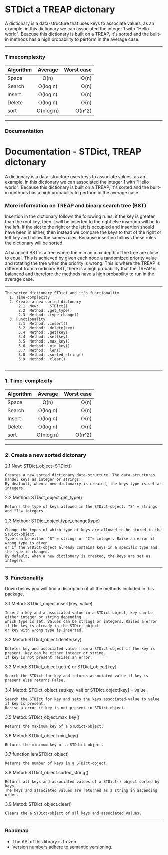 # STDict a TREAP dictonary
A dictionary is a data-structure that uses keys to associate values, as an example, in this dictionary we can associated the integer 1  with "Hello world". Beacuse this dictionary is built on a TREAP, it's sorted and the built-in methods has a high probability to perform in the average case.

***

### Timecomplexity


| Algorithm     | Average       | Worst case |
| ------------- |:-------------:| ----------:|
| Space         |   O(n)        |   O(n)     |
| Search        | 	O(log n)    |   O(n)     |
| Insert        | 	O(log n)    |   O(n)     |
| Delete        |  	O(log n)    |   O(n)     |
| sort          | 	O(nlog n)   |   O(n^2)   |

***

### Documentation

# Documentation - STDict, TREAP dictonary 

A dictionary is a data-structure uses keys to associate values, as an example, in this dictionary we can associated the integer 1  with "Hello world". Because this dictionary is built on a TREAP, it's sorted and the built-in methods has a high probability to perform in the average case.

### More information on TREAP and binary search tree (BST)

Insertion in the dictionary follows the following rules: if the key is greater than the root key, then it will be inserted to the right else insertion will be to the left. If the slot to the right or the left is occupied and insertion should have been in either, then instead we compare the keys to that of the right or left key and follow the sames rules. Because insertion follows these rules the dictionary will be sorted.

A balanced BST is a tree where the min an max depth of the tree are close to equal. This is achieved by given each node a randomized priority value and rotating the tree when the priority is wrong. This is where the TREAP is different from a ordinary BST, there is a high probability that the TREAP is balanced and therefore the methods have a high probability to run in the average case.



***
```
The sorted dictionary STDict and it's functionality
  1. Time-complexity
  2. Create a new sorted dictonary
      2.1  New:     STDict()
      2.2  Method: .get_type()
      2.3  Method: .type_change()
  3. Functionality
      3.1  Method: .insert()
      3.2  Method: .delete(key)
      3.4  Method: .get(key)
      3.4  Method: .set(key)
      3.5  Method: .max_key()
      3.6  Method: .min_key()
      3.7  Method:  len()
      3.8  Method: .sorted_string()
      3.9  Method: .clear()
 
```  
***

### 1. Time-complexity

| Algorithm     | Average       | Worst case |
| ------------- |:-------------:| ----------:|
| Space         |   O(n)        |   O(n)     |
| Search        | 	O(log n)    |   O(n)     |
| Insert        | 	O(log n)    |   O(n)     |
| Delete        |  	O(log n)    |   O(n)     |
| sort          | 	O(nlog n)   |   O(n^2)   |


***
### 2. Create a new sorted dictonary

2.1 New: STDict_object=STDict()

    Creates a new sorted dictionary data-structure. The data structures handel keys as integer or strings.
    By deafault, when a new dictonarry is created, the keys type is set as integers.

2.2 Method: STDict_object.get_type()

    Returns the type of keys allowed in the STDict-object. "S" = strings and "I"= integers.
    
2.3 Method: STDict_object.type_change(type)

    Change the types of which type of keys are allowed to be stored in the STDict-object.
    Type can be either "S" = strings or "I"= integer. Raise an error if wrong type is given
    or if the STDict-object already contains keys in a specific type and the type is changed.
    By default, when a new dictionary is created, the keys are set as integers.
    

***
### 3. Functionality

Down below you will find a discription of all the methods included in this package.

3.1 Metod: STDict_object.insert(key, value)

    Insert a key and a associated value in a STDict-object, key can be either integer or string depending
    which type is set. Values can be strings or integers. Raises a error if the key is already in the STDict-object
    or key with wrong type is inserted.
    
    
3.2 Metod: STDict_object.delete(key)

    Deletes key and associated value from a STDict-object if the key is present. Key can be either integer or string.
    If key is not present rasises an error.
    
3.3 Metod: STDict_object.get(n) or STDict_object[key]

    Search the STDict for key and returns associated-value if key is present else returns False.
    
3.4 Metod: STDict_object.set(key, val) or STDict_object[key] = value

    Search the STDict for key and sets the keys associated-value to value if key is present.
    Rasise a error if key is not present in STDict object.
 
3.5 Metod: STDict_object.max_key()

    Returns the maximum key of a STDdict-object.
 
3.6 Metod: STDict_object.min_key()

    Returns the minimum key of a STDdict-object.
    
3.7 function len(STDict_object)

    Returns the number of keys in a STDict-object.
    
    
3.8 Metod: STDict_object.sorted_string()

    Returns all keys and associated values of a STDict() object sorted by keys.
    The keys and associated values are returned as a string in ascending order.

3.9 Metod: STDict_object.clear()

    Clears the a STDict-object of all keys and associated values.


***
### Roadmap

* The API of this library is frozen.
* Version numbers adhere to semantic versioning.
